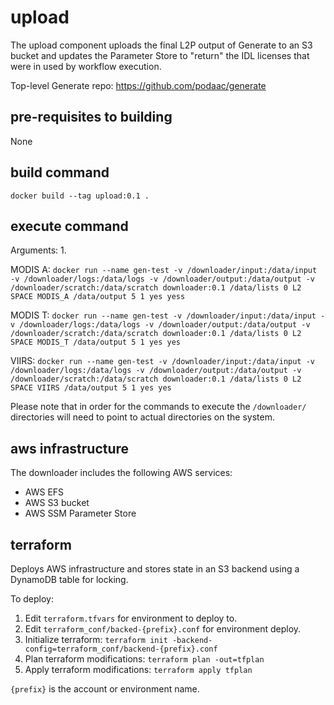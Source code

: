 # upload

The upload component uploads the final L2P output of Generate to an S3 bucket and updates the Parameter Store to "return" the IDL licenses that were in used by workflow execution.

Top-level Generate repo: https://github.com/podaac/generate

## pre-requisites to building

None

## build command

`docker build --tag upload:0.1 . `

## execute command

Arguments:
1.	

MODIS A: 
`docker run --name gen-test -v /downloader/input:/data/input -v /downloader/logs:/data/logs -v /downloader/output:/data/output -v /downloader/scratch:/data/scratch downloader:0.1 /data/lists 0 L2 SPACE MODIS_A /data/output 5 1 yes yess`

MODIS T: 
`docker run --name gen-test -v /downloader/input:/data/input -v /downloader/logs:/data/logs -v /downloader/output:/data/output -v /downloader/scratch:/data/scratch downloader:0.1 /data/lists 0 L2 SPACE MODIS_T /data/output 5 1 yes yes`

VIIRS: 
`docker run --name gen-test -v /downloader/input:/data/input -v /downloader/logs:/data/logs -v /downloader/output:/data/output -v /downloader/scratch:/data/scratch downloader:0.1 /data/lists 0 L2 SPACE VIIRS /data/output 5 1 yes yes`

Please note that in order for the commands to execute the `/downloader/` directories will need to point to actual directories on the system.

## aws infrastructure

The downloader includes the following AWS services:
- AWS EFS
- AWS S3 bucket
- AWS SSM Parameter Store

## terraform 

Deploys AWS infrastructure and stores state in an S3 backend using a DynamoDB table for locking.

To deploy:
1. Edit `terraform.tfvars` for environment to deploy to.
2. Edit `terraform_conf/backed-{prefix}.conf` for environment deploy.
3. Initialize terraform: `terraform init -backend-config=terraform_conf/backend-{prefix}.conf`
4. Plan terraform modifications: `terraform plan -out=tfplan`
5. Apply terraform modifications: `terraform apply tfplan`

`{prefix}` is the account or environment name.